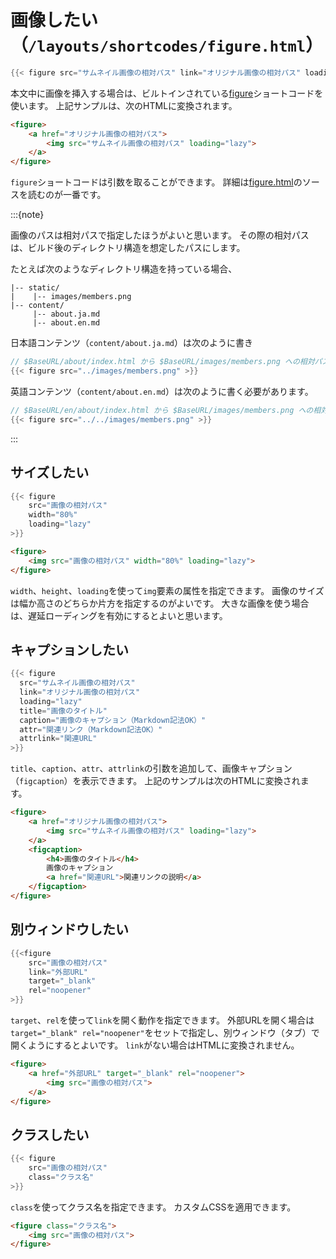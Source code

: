 # 画像したい（``/layouts/shortcodes/figure.html``）

```go
{{< figure src="サムネイル画像の相対パス" link="オリジナル画像の相対パス" loading="lazy" >}}
```

本文中に画像を挿入する場合は、ビルトインされている[figure](https://gohugo.io/content-management/shortcodes/#figure)ショートコードを使います。
上記サンプルは、次のHTMLに変換されます。

```html
<figure>
    <a href="オリジナル画像の相対パス">
        <img src="サムネイル画像の相対パス" loading="lazy">
    </a>
</figure>
```

``figure``ショートコードは引数を取ることができます。
詳細は[figure.html](https://github.com/gohugoio/hugo/blob/master/tpl/tplimpl/embedded/templates/shortcodes/figure.html)のソースを読むのが一番です。

:::{note}

画像のパスは相対パスで指定したほうがよいと思います。
その際の相対パスは、ビルド後のディレクトリ構造を想定したパスにします。

たとえば次のようなディレクトリ構造を持っている場合、

```console
|-- static/
|    |-- images/members.png
|-- content/
     |-- about.ja.md
     |-- about.en.md
```

日本語コンテンツ（``content/about.ja.md``）は次のように書き

```go
// $BaseURL/about/index.html から $BaseURL/images/members.png への相対パス
{{< figure src="../images/members.png" >}}
```

英語コンテンツ（``content/about.en.md``）は次のように書く必要があります。

```go
// $BaseURL/en/about/index.html から $BaseURL/images/members.png への相対パス
{{< figure src="../../images/members.png" >}}
```

:::

## サイズしたい

```go
{{< figure
    src="画像の相対パス"
    width="80%"
    loading="lazy"
>}}
```

```html
<figure>
    <img src="画像の相対パス" width="80%" loading="lazy">
</figure>
```

``width``、``height``、``loading``を使って``img``要素の属性を指定できます。
画像のサイズは幅か高さのどちらか片方を指定するのがよいです。
大きな画像を使う場合は、遅延ローディングを有効にするとよいと思います。

## キャプションしたい

```go
{{< figure
  src="サムネイル画像の相対パス"
  link="オリジナル画像の相対パス"
  loading="lazy"
  title="画像のタイトル"
  caption="画像のキャプション（Markdown記法OK）"
  attr="関連リンク（Markdown記法OK）"
  attrlink="関連URL"
>}}
```

``title``、``caption``、``attr``、``attrlink``の引数を追加して、画像キャプション（``figcaption``）を表示できます。
上記のサンプルは次のHTMLに変換されます。

```html
<figure>
    <a href="オリジナル画像の相対パス">
        <img src="サムネイル画像の相対パス" loading="lazy">
    </a>
    <figcaption>
        <h4>画像のタイトル</h4>
        画像のキャプション
        <a href="関連URL">関連リンクの説明</a>
    </figcaption>
</figure>
```

## 別ウィンドウしたい

```go
{{<figure
    src="画像の相対パス"
    link="外部URL"
    target="_blank"
    rel="noopener"
>}}
```

``target``、``rel``を使って``link``を開く動作を指定できます。
外部URLを開く場合は``target="_blank" rel="noopener"``をセットで指定し、別ウィンドウ（タブ）で開くようにするとよいです。
``link``がない場合はHTMLに変換されません。

```html
<figure>
    <a href="外部URL" target="_blank" rel="noopener">
        <img src="画像の相対パス">
    </a>
</figure>
```

## クラスしたい

```go
{{< figure
    src="画像の相対パス"
    class="クラス名"
>}}
```

``class``を使ってクラス名を指定できます。
カスタムCSSを適用できます。

```html
<figure class="クラス名">
    <img src="画像の相対パス">
</figure>
```

